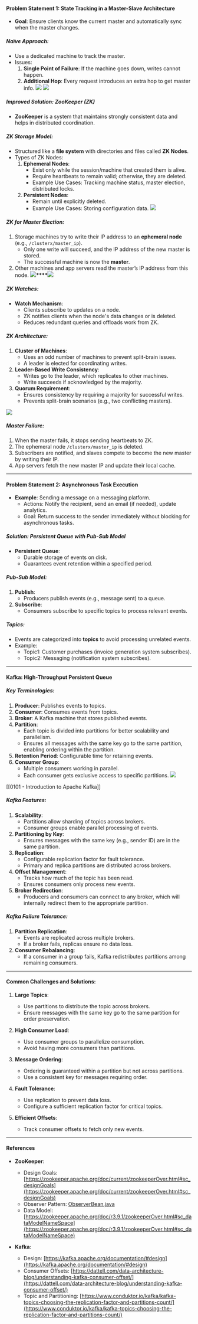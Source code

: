 #### Problem Statement 1: State Tracking in a Master-Slave Architecture
- **Goal**: Ensure clients know the current master and automatically sync when the master changes.
##### Naïve Approach:
- Use a dedicated machine to track the master.
- Issues:
    1. **Single Point of Failure**: If the machine goes down, writes cannot happen.
    2. **Additional Hop**: Every request introduces an extra hop to get master info.
    **![](https://lh7-rt.googleusercontent.com/docsz/AD_4nXdezP5d7jXALh_7Q1wrEPk804iC9iVtI2pfzHbAAqBdFIjb6Zn86xYPc2Ang4qeQ93vxqcW9E82YpWDbfQRQItGzk9InvLc7P2zbkGzIEocBjYhKPYDISr31tbf8wjLU4FgjnsRmiZwy0EuxeqVgzY9fgc?key=RcMDqZ96s0ud-MH2iUfptA)**
**![](https://lh7-rt.googleusercontent.com/docsz/AD_4nXcvzEdDAm_S6FojEwDNbcpqrBtK8fqGnJyiWqRhbht6bauJZuh05QJkqdPuKEU_Upgd3lVyXDISWJ9DQbsSrOL0QfXwkc2zdTE4J2YtSfakBMkdUwnzscAi3dke5xNhE2HaT65AP4W-OUMaEIotPzet2ZA?key=RcMDqZ96s0ud-MH2iUfptA)**

##### Improved Solution: ZooKeeper (ZK)
- **ZooKeeper** is a system that maintains strongly consistent data and helps in distributed coordination.
##### ZK Storage Model:
- Structured like a **file system** with directories and files called **ZK Nodes**.
- Types of ZK Nodes:
    1. **Ephemeral Nodes**:
        - Exist only while the session/machine that created them is alive.
        - Require heartbeats to remain valid; otherwise, they are deleted.
        - Example Use Cases: Tracking machine status, master election, distributed locks.
    2. **Persistent Nodes**:
        - Remain until explicitly deleted.
        - Example Use Cases: Storing configuration data.
**![](https://lh7-rt.googleusercontent.com/docsz/AD_4nXc8biUDhwFxCtNf8fk8iYunCSq29IRkX6Y6GCblRYMzhmWVA4QxJpIcl4P1MlvNPulKHeRQVwRtry7MSS2wb9eKk7kiZveEUAyq3uscs4aaopoitg8MGBRMXO6kP_g1Mkx0wozVLJN2uelg6G0vElHR3ho?key=RcMDqZ96s0ud-MH2iUfptA)**
##### ZK for Master Election:
1. Storage machines try to write their IP address to an **ephemeral node** (e.g., `/clusterx/master_ip`).
    - Only one write will succeed, and the IP address of the new master is stored.
    - The successful machine is now the **master**.
2. Other machines and app servers read the master’s IP address from this node.
**![](https://lh7-rt.googleusercontent.com/docsz/AD_4nXdWDDOOUU1wp54TP6v9QXgN7kyhW-q6u4YYlTjA5ovGGQckT3km69U8013Lks29JutRlb10BXf1QOEsaa3R5zF9XQFTZIdxxUFKxRrctBeASri6LRaz3FibuAWkinIXnwwhxw8GErq5MzQMuF8mhLXxMq78?key=RcMDqZ96s0ud-MH2iUfptA)****![](https://lh7-rt.googleusercontent.com/docsz/AD_4nXdAQVgShKRIX2sqkTfe7VFjTdbv2HyD8AyAid3oPzuosM9PgYri9Lbk96BiPyVgkJ1ownrxpJ9GUqbeyPZBj89bGG-PUtFNoxtyC9oYktiPFuSnxICw6qygbU-PCGhCEyC7DBNUigVxXzBY2U-Nq1EFSsA?key=RcMDqZ96s0ud-MH2iUfptA)**

##### ZK Watches:
- **Watch Mechanism**:
    - Clients subscribe to updates on a node.
    - ZK notifies clients when the node's data changes or is deleted.
    - Reduces redundant queries and offloads work from ZK.

##### ZK Architecture:
1. **Cluster of Machines**:
    - Uses an odd number of machines to prevent split-brain issues.
    - A leader is elected for coordinating writes.
2. **Leader-Based Write Consistency**:
    - Writes go to the leader, which replicates to other machines.
    - Write succeeds if acknowledged by the majority.
3. **Quorum Requirement**:
    - Ensures consistency by requiring a majority for successful writes.
    - Prevents split-brain scenarios (e.g., two conflicting masters).

**![](https://lh7-rt.googleusercontent.com/docsz/AD_4nXcMG3ASC4gaeeijvHBufxi4unh12Kc-eq6jaamjMU6deTBnUkMV9dl42xMbyqJDc40kSFUT9tUrW8sgHiibfdaYlNIieyXrrdiJUNWAWOhL3MHIYUSe_6pxb1C2SiqZ1FUrcnRGYGQBQBQp_locmoo3PXDy?key=RcMDqZ96s0ud-MH2iUfptA)**
##### Master Failure:
1. When the master fails, it stops sending heartbeats to ZK.
2. The ephemeral node `/clusterx/master_ip` is deleted.
3. Subscribers are notified, and slaves compete to become the new master by writing their IP.
4. App servers fetch the new master IP and update their local cache.

---

#### Problem Statement 2: Asynchronous Task Execution

- **Example**: Sending a message on a messaging platform.
    - Actions: Notify the recipient, send an email (if needed), update analytics.
    - Goal: Return success to the sender immediately without blocking for asynchronous tasks.

##### Solution: Persistent Queue with Pub-Sub Model

- **Persistent Queue**:
    - Durable storage of events on disk.
    - Guarantees event retention within a specified period.

##### Pub-Sub Model:

1. **Publish**:
    - Producers publish events (e.g., message sent) to a queue.
2. **Subscribe**:
    - Consumers subscribe to specific topics to process relevant events.

##### Topics:

- Events are categorized into **topics** to avoid processing unrelated events.
- Example:
    - Topic1: Customer purchases (invoice generation system subscribes).
    - Topic2: Messaging (notification system subscribes).

---

#### Kafka: High-Throughput Persistent Queue
##### Key Terminologies:
1. **Producer**: Publishes events to topics.
2. **Consumer**: Consumes events from topics.
3. **Broker**: A Kafka machine that stores published events.
4. **Partition**:
    - Each topic is divided into partitions for better scalability and parallelism.
    - Ensures all messages with the same key go to the same partition, enabling ordering within the partition.
5. **Retention Period**: Configurable time for retaining events.
6. **Consumer Group**:
    - Multiple consumers working in parallel.
    - Each consumer gets exclusive access to specific partitions.
**![](https://lh7-rt.googleusercontent.com/docsz/AD_4nXdP-zs5Z7-j2ftuo7-mmkvjiWRLTOI4u4RgwfPvwUnAjZDJiSv0bg8UvPKxqNgq4PG2PPfFbjpsoWQogxJtTSpqjcTXnrIfaAdwnOF0sf0zOKTDYLK3pGomn1XouUg-wpppc5Rnke0IXNxGfMQD4hjTuwqa?key=RcMDqZ96s0ud-MH2iUfptA)**

[[0101 - Introduction to Apache Kafka]]
##### Kafka Features:
1. **Scalability**:
    - Partitions allow sharding of topics across brokers.
    - Consumer groups enable parallel processing of events.
2. **Partitioning by Key**:
    - Ensures messages with the same key (e.g., sender ID) are in the same partition.
3. **Replication**:
    - Configurable replication factor for fault tolerance.
    - Primary and replica partitions are distributed across brokers.
4. **Offset Management**:
    - Tracks how much of the topic has been read.
    - Ensures consumers only process new events.
5. **Broker Redirection**:
    - Producers and consumers can connect to any broker, which will internally redirect them to the appropriate partition.

##### Kafka Failure Tolerance:

1. **Partition Replication**:
    - Events are replicated across multiple brokers.
    - If a broker fails, replicas ensure no data loss.
2. **Consumer Rebalancing**:
    - If a consumer in a group fails, Kafka redistributes partitions among remaining consumers.

---

#### Common Challenges and Solutions:

1. **Large Topics**:
    
    - Use partitions to distribute the topic across brokers.
    - Ensure messages with the same key go to the same partition for order preservation.
2. **High Consumer Load**:
    
    - Use consumer groups to parallelize consumption.
    - Avoid having more consumers than partitions.
3. **Message Ordering**:
    
    - Ordering is guaranteed within a partition but not across partitions.
    - Use a consistent key for messages requiring order.
4. **Fault Tolerance**:
    
    - Use replication to prevent data loss.
    - Configure a sufficient replication factor for critical topics.
5. **Efficient Offsets**:
    
    - Track consumer offsets to fetch only new events.

---

#### References

- **ZooKeeper**:
    
    - Design Goals: [https://zookeeper.apache.org/doc/current/zookeeperOver.html#sc_designGoals](https://zookeeper.apache.org/doc/current/zookeeperOver.html#sc_designGoals)
    - Observer Pattern: [ObserverBean.java](https://apache.googlesource.com/zookeeper/+/3d2e0d91fb2f266b32da889da53aa9a0e59e94b2/src/java/main/org/apache/zookeeper/server/ObserverBean.java)
    - Data Model: [https://zookeeper.apache.org/doc/r3.9.1/zookeeperOver.html#sc_dataModelNameSpace](https://zookeeper.apache.org/doc/r3.9.1/zookeeperOver.html#sc_dataModelNameSpace)
- **Kafka**:
    
    - Design: [https://kafka.apache.org/documentation/#design](https://kafka.apache.org/documentation/#design)
    - Consumer Offsets: [https://dattell.com/data-architecture-blog/understanding-kafka-consumer-offset/](https://dattell.com/data-architecture-blog/understanding-kafka-consumer-offset/)
    - Topic and Partitioning: [https://www.conduktor.io/kafka/kafka-topics-choosing-the-replication-factor-and-partitions-count/](https://www.conduktor.io/kafka/kafka-topics-choosing-the-replication-factor-and-partitions-count/)